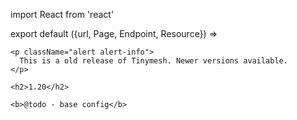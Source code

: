 import React from 'react'

export default ({url, Page, Endpoint, Resource}) =>
  <Resource resource="config/1.20" url={url} name="1.20">

    <p className="alert alert-info">
      This is a old release of Tinymesh. Newer versions available.
    </p>

    <h2>1.20</h2>

    <b>@todo - base config</b>
  </Resource>
